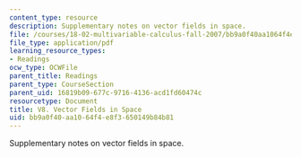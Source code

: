 ```yaml
---
content_type: resource
description: Supplementary notes on vector fields in space.
file: /courses/18-02-multivariable-calculus-fall-2007/bb9a0f40aa1064f4e8f3650149b84b81_vector_fields.pdf
file_type: application/pdf
learning_resource_types:
- Readings
ocw_type: OCWFile
parent_title: Readings
parent_type: CourseSection
parent_uid: 16819b09-677c-9716-4136-acd1fd60474c
resourcetype: Document
title: V8. Vector Fields in Space
uid: bb9a0f40-aa10-64f4-e8f3-650149b84b81
---
```

Supplementary notes on vector fields in space.

